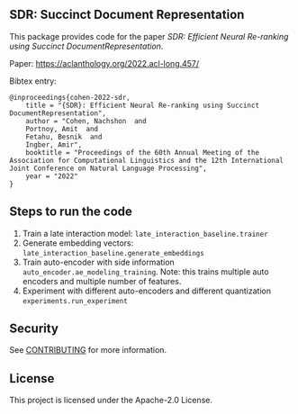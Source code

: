 ## SDR: Succinct Document Representation

This package provides code for the paper *SDR: Efficient Neural Re-ranking using Succinct DocumentRepresentation*. 

Paper: https://aclanthology.org/2022.acl-long.457/

Bibtex entry:

```
@inproceedings{cohen-2022-sdr,
	title = "{SDR}: Efficient Neural Re-ranking using Succinct DocumentRepresentation",
	author = "Cohen, Nachshon  and
	Portnoy, Amit  and
	Fetahu, Besnik  and
	Ingber, Amir",
	booktitle = "Proceedings of the 60th Annual Meeting of the Association for Computational Linguistics and the 12th International Joint Conference on Natural Language Processing",
	year = "2022"
}
```

## Steps to run the code

1. Train a late interaction model: `late_interaction_baseline.trainer`
2. Generate embedding vectors: `late_interaction_baseline.generate_embeddings`
3. Train auto-encoder with side information `auto_encoder.ae_modeling_training`. 
     Note: this trains multiple auto encoders and multiple number of features.  
4. Experiment with different auto-encoders and different quantization `experiments.run_experiment`


## Security

See [CONTRIBUTING](CONTRIBUTING.md#security-issue-notifications) for more information.

## License

This project is licensed under the Apache-2.0 License.
